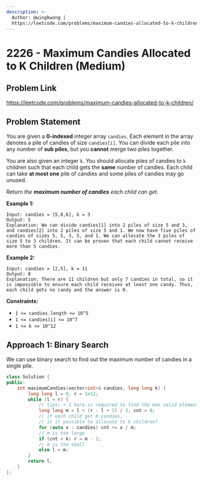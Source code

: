 ```yaml
---
description: >-
  Author: @wingkwong |
  https://leetcode.com/problems/maximum-candies-allocated-to-k-children/
---
```


# 2226 - Maximum Candies Allocated to K Children (Medium)

## Problem Link

https://leetcode.com/problems/maximum-candies-allocated-to-k-children/

## Problem Statement

You are given a **0-indexed** integer array `candies`. Each element in the array denotes a pile of candies of size `candies[i]`. You can divide each pile into any number of **sub piles**, but you **cannot** merge two piles together.

You are also given an integer `k`. You should allocate piles of candies to `k` children such that each child gets the **same** number of candies. Each child can take **at most one** pile of candies and some piles of candies may go unused.

Return _the **maximum number of candies** each child can get._

**Example 1:**

```
Input: candies = [5,8,6], k = 3
Output: 5
Explanation: We can divide candies[1] into 2 piles of size 5 and 3, and candies[2] into 2 piles of size 5 and 1. We now have five piles of candies of sizes 5, 5, 3, 5, and 1. We can allocate the 3 piles of size 5 to 3 children. It can be proven that each child cannot receive more than 5 candies.
```

**Example 2:**

```
Input: candies = [2,5], k = 11
Output: 0
Explanation: There are 11 children but only 7 candies in total, so it is impossible to ensure each child receives at least one candy. Thus, each child gets no candy and the answer is 0.
```

**Constraints:**

* `1 <= candies.length <= 10^5`
* `1 <= candies[i] <= 10^7`
* `1 <= k <= 10^12`

## Approach 1: Binary Search

We can use binary search to find out the maximum number of candies in a single pile.

<SolutionAuthor name="@wingkwong"/>

```cpp
class Solution {
public:
    int maximumCandies(vector<int>& candies, long long k) {
        long long l = 0, r = 1e12;
        while (l < r) {
            // tips: + 1 here is required to find the max valid element
            long long m = l + (r - l + 1) / 2, cnt = 0;
            // if each child get m candies, 
            // is it possible to allocate to k children?
            for (auto x : candies) cnt += x / m;
            // m is too large
            if (cnt < k) r = m - 1;
            // m is too small
            else l = m;
        }
        return l;
    }
};
```

